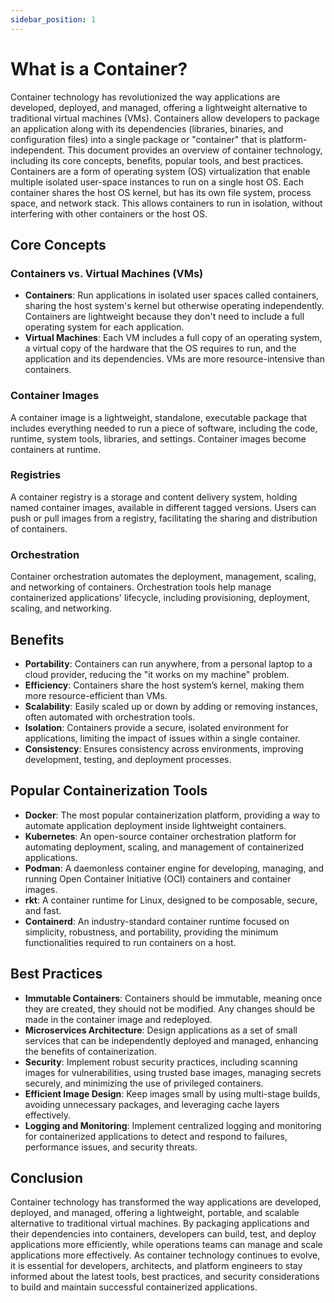 ```yaml
---
sidebar_position: 1
---
```


# What is a Container?

Container technology has revolutionized the way applications are developed, deployed, and managed, offering a lightweight alternative to traditional virtual machines (VMs). Containers allow developers to package an application along with its dependencies (libraries, binaries, and configuration files) into a single package or "container" that is platform-independent. This document provides an overview of container technology, including its core concepts, benefits, popular tools, and best practices. Containers are a form of operating system (OS) virtualization that enable multiple isolated user-space instances to run on a single host OS. Each container shares the host OS kernel, but has its own file system, process space, and network stack. This allows containers to run in isolation, without interfering with other containers or the host OS.

## Core Concepts

### Containers vs. Virtual Machines (VMs)

- **Containers**: Run applications in isolated user spaces called containers, sharing the host system's kernel but otherwise operating independently. Containers are lightweight because they don't need to include a full operating system for each application.
- **Virtual Machines**: Each VM includes a full copy of an operating system, a virtual copy of the hardware that the OS requires to run, and the application and its dependencies. VMs are more resource-intensive than containers.

### Container Images

A container image is a lightweight, standalone, executable package that includes everything needed to run a piece of software, including the code, runtime, system tools, libraries, and settings. Container images become containers at runtime.

### Registries

A container registry is a storage and content delivery system, holding named container images, available in different tagged versions. Users can push or pull images from a registry, facilitating the sharing and distribution of containers.

### Orchestration

Container orchestration automates the deployment, management, scaling, and networking of containers. Orchestration tools help manage containerized applications' lifecycle, including provisioning, deployment, scaling, and networking.

## Benefits

- **Portability**: Containers can run anywhere, from a personal laptop to a cloud provider, reducing the "it works on my machine" problem.
- **Efficiency**: Containers share the host system’s kernel, making them more resource-efficient than VMs.
- **Scalability**: Easily scaled up or down by adding or removing instances, often automated with orchestration tools.
- **Isolation**: Containers provide a secure, isolated environment for applications, limiting the impact of issues within a single container.
- **Consistency**: Ensures consistency across environments, improving development, testing, and deployment processes.

## Popular Containerization Tools

- **Docker**: The most popular containerization platform, providing a way to automate application deployment inside lightweight containers.
- **Kubernetes**: An open-source container orchestration platform for automating deployment, scaling, and management of containerized applications.
- **Podman**: A daemonless container engine for developing, managing, and running Open Container Initiative (OCI) containers and container images.
- **rkt**: A container runtime for Linux, designed to be composable, secure, and fast.
- **Containerd**: An industry-standard container runtime focused on simplicity, robustness, and portability, providing the minimum functionalities required to run containers on a host.

## Best Practices

- **Immutable Containers**: Containers should be immutable, meaning once they are created, they should not be modified. Any changes should be made in the container image and redeployed.
- **Microservices Architecture**: Design applications as a set of small services that can be independently deployed and managed, enhancing the benefits of containerization.
- **Security**: Implement robust security practices, including scanning images for vulnerabilities, using trusted base images, managing secrets securely, and minimizing the use of privileged containers.
- **Efficient Image Design**: Keep images small by using multi-stage builds, avoiding unnecessary packages, and leveraging cache layers effectively.
- **Logging and Monitoring**: Implement centralized logging and monitoring for containerized applications to detect and respond to failures, performance issues, and security threats.

## Conclusion

Container technology has transformed the way applications are developed, deployed, and managed, offering a lightweight, portable, and scalable alternative to traditional virtual machines. By packaging applications and their dependencies into containers, developers can build, test, and deploy applications more efficiently, while operations teams can manage and scale applications more effectively. As container technology continues to evolve, it is essential for developers, architects, and platform engineers to stay informed about the latest tools, best practices, and security considerations to build and maintain successful containerized applications.